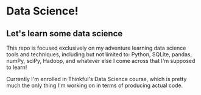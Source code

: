 # Data Science! #

## Let's learn some data science ##

This repo is focused exclusively on my adventure learning data science tools and techniques, including but not limited to: Python, SQLite, pandas, numPy, sciPy, Hadoop, and whatever else I come across that I'm supposed to learn!

Currently I'm enrolled in Thinkful's Data Science course, which is pretty much the only thing I'm working on in terms of producing actual code. 